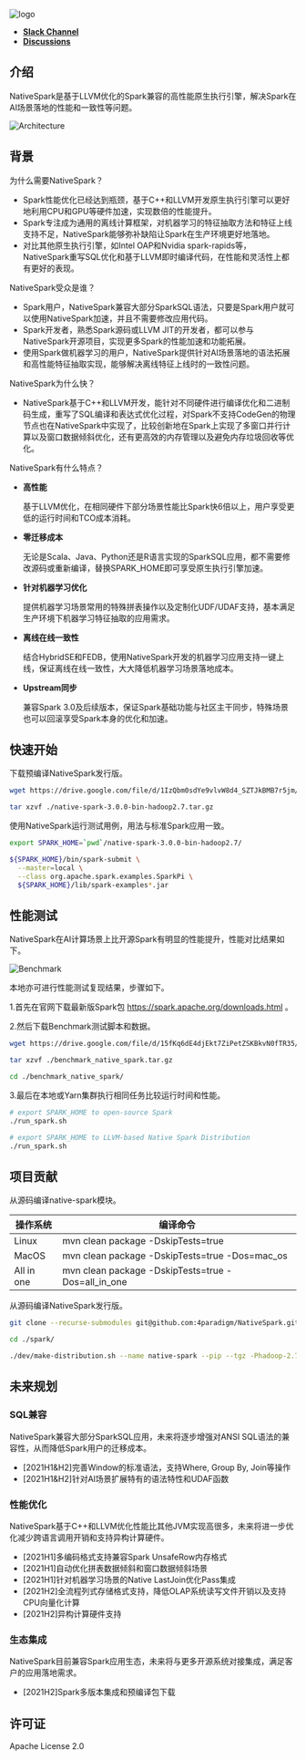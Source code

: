 
![logo](./images/NativeSpark.png)

- [**Slack Channel**](https://hybridsql-ws.slack.com/archives/C01R7L5SXPW)
- [**Discussions**](https://github.com/4paradigm/NativeSpark/discussions)

## 介绍

NativeSpark是基于LLVM优化的Spark兼容的高性能原生执行引擎，解决Spark在AI场景落地的性能和一致性等问题。

![Architecture](./images/native_spark_architecture.png)

## 背景

为什么需要NativeSpark？

* Spark性能优化已经达到瓶颈，基于C++和LLVM开发原生执行引擎可以更好地利用CPU和GPU等硬件加速，实现数倍的性能提升。
* Spark专注成为通用的离线计算框架，对机器学习的特征抽取方法和特征上线支持不足，NativeSpark能够弥补缺陷让Spark在生产环境更好地落地。
* 对比其他原生执行引擎，如Intel OAP和Nvidia spark-rapids等，NativeSpark重写SQL优化和基于LLVM即时编译代码，在性能和灵活性上都有更好的表现。

NativeSpark受众是谁？

* Spark用户，NativeSpark兼容大部分SparkSQL语法，只要是Spark用户就可以使用NativeSpark加速，并且不需要修改应用代码。
* Spark开发者，熟悉Spark源码或LLVM JIT的开发者，都可以参与NativeSpark开源项目，实现更多Spark的性能加速和功能拓展。
* 使用Spark做机器学习的用户，NativeSpark提供针对AI场景落地的语法拓展和高性能特征抽取实现，能够解决离线特征上线时的一致性问题。

NativeSpark为什么快？

* NativeSpark基于C++和LLVM开发，能针对不同硬件进行编译优化和二进制码生成，重写了SQL编译和表达式优化过程，对Spark不支持CodeGen的物理节点也在NativeSpark中实现了，比较创新地在Spark上实现了多窗口并行计算以及窗口数据倾斜优化，还有更高效的内存管理以及避免内存垃圾回收等优化。

NativeSpark有什么特点？

* **高性能**

    基于LLVM优化，在相同硬件下部分场景性能比Spark快6倍以上，用户享受更低的运行时间和TCO成本消耗。
    
* **零迁移成本**

    无论是Scala、Java、Python还是R语言实现的SparkSQL应用，都不需要修改源码或重新编译，替换SPARK_HOME即可享受原生执行引擎加速。
    
* **针对机器学习优化**
  
    提供机器学习场景常用的特殊拼表操作以及定制化UDF/UDAF支持，基本满足生产环境下机器学习特征抽取的应用需求。

* **离线在线一致性**
  
    结合HybridSE和FEDB，使用NativeSpark开发的机器学习应用支持一键上线，保证离线在线一致性，大大降低机器学习场景落地成本。

* **Upstream同步** 
  
    兼容Spark 3.0及后续版本，保证Spark基础功能与社区主干同步，特殊场景也可以回滚享受Spark本身的优化和加速。

## 快速开始

下载预编译NativeSpark发行版。

```bash
wget https://drive.google.com/file/d/1IzQbm0sdYe9vlvW8d4_SZTJkBMB7r5jm/view?usp=sharing

tar xzvf ./native-spark-3.0.0-bin-hadoop2.7.tar.gz
```

使用NativeSpark运行测试用例，用法与标准Spark应用一致。

```bash
export SPARK_HOME=`pwd`/native-spark-3.0.0-bin-hadoop2.7/

${SPARK_HOME}/bin/spark-submit \
  --master=local \
  --class org.apache.spark.examples.SparkPi \
  ${SPARK_HOME}/lib/spark-examples*.jar
```

## 性能测试

NativeSpark在AI计算场景上比开源Spark有明显的性能提升，性能对比结果如下。

![Benchmark](./images/native_spark_benchmark.jpeg)

本地亦可进行性能测试复现结果，步骤如下。

1.首先在官网下载最新版Spark包 <https://spark.apache.org/downloads.html> 。

2.然后下载Benchmark测试脚本和数据。 

```bash
wget https://drive.google.com/file/d/15fKq6dE4djEkt7ZiPetZSKBkvN0fTR35/view?usp=sharing

tar xzvf ./benchmark_native_spark.tar.gz

cd ./benchmark_native_spark/
```

3.最后在本地或Yarn集群执行相同任务比较运行时间和性能。

```bash
# export SPARK_HOME to open-source Spark
./run_spark.sh

# export SPARK_HOME to LLVM-based Native Spark Distribution
./run_spark.sh
```

## 项目贡献

从源码编译native-spark模块。

| 操作系统 |	编译命令 |
| ------- | ------- |
| Linux	  | mvn clean package -DskipTests=true |
| MacOS	  | mvn clean package -DskipTests=true -Dos=mac_os |
| All in one | mvn clean package -DskipTests=true -Dos=all_in_one |

从源码编译NativeSpark发行版。

```bash
git clone --recurse-submodules git@github.com:4paradigm/NativeSpark.git

cd ./spark/

./dev/make-distribution.sh --name native-spark --pip --tgz -Phadoop-2.7 -Pyarn
```

## 未来规划

### SQL兼容

NativeSpark兼容大部分SparkSQL应用，未来将逐步增强对ANSI SQL语法的兼容性，从而降低Spark用户的迁移成本。

* [2021H1&H2]完善Window的标准语法，支持Where, Group By, Join等操作
* [2021H1&H2]针对AI场景扩展特有的语法特性和UDAF函数

### 性能优化

NativeSpark基于C++和LLVM优化性能比其他JVM实现高很多，未来将进一步优化减少跨语言调用开销和支持异构计算硬件。

* [2021H1]多编码格式支持兼容Spark UnsafeRow内存格式
* [2021H1]自动优化拼表数据倾斜和窗口数据倾斜场景
* [2021H1]针对机器学习场景的Native LastJoin优化Pass集成
* [2021H2]全流程列式存储格式支持，降低OLAP系统读写文件开销以及支持CPU向量化计算
* [2021H2]异构计算硬件支持

### 生态集成

NativeSpark目前兼容Spark应用生态，未来将与更多开源系统对接集成，满足客户的应用落地需求。

* [2021H2]Spark多版本集成和预编译包下载

## 许可证

Apache License 2.0

